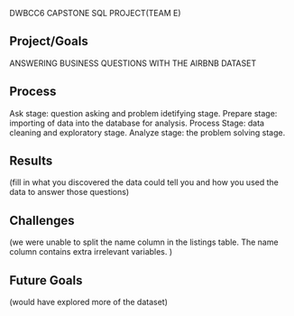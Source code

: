DWBCC6 CAPSTONE SQL PROJECT(TEAM E)
## Project/Goals

 ANSWERING BUSINESS QUESTIONS WITH THE AIRBNB DATASET
## Process

Ask stage: question asking and problem idetifying stage.
Prepare stage: importing of data into the database for analysis.
Process Stage: data cleaning and exploratory stage.
Analyze stage: the problem solving stage.

## Results
(fill in what you discovered the data could tell you  and how you used the data to answer those questions)

## Challenges

(we were unable to split the name column in the listings table. The name column contains extra irrelevant variables. )

## Future Goals

(would have explored more of the dataset)
